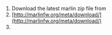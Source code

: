 


1. Download the latest marlin zip file from
2. [http://marlinfw.org/meta/download/](http://marlinfw.org/meta/download/)
3. 
<!--stackedit_data:
eyJoaXN0b3J5IjpbLTQ4Mzg2Nzg5NV19
-->